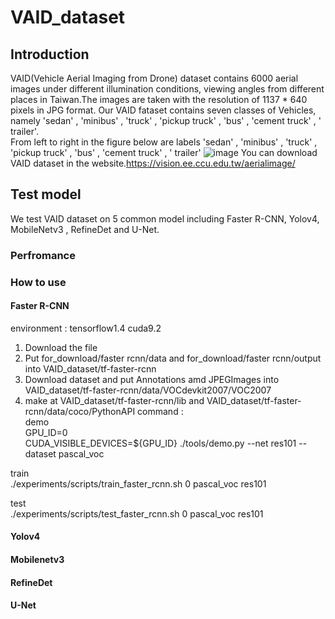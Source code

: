 
# VAID_dataset

## Introduction

VAID(Vehicle Aerial Imaging from Drone) dataset contains 6000 aerial images under different illumination conditions, viewing angles from different places in Taiwan.The images are taken with the resolution of 1137 * 640 pixels in JPG format. Our VAID fataset contains seven classes of Vehicles, namely 'sedan' , 'minibus' , 'truck' , 'pickup truck' , 'bus' , 'cement truck' , ' trailer'.  
From left to right in the figure below are labels 'sedan' , 'minibus' , 'truck' , 'pickup truck' , 'bus' , 'cement truck' , ' trailer'
![image](https://github.com/KaiChun-RVL/VAID_dataset/blob/master/images/class.PNG)
You can download VAID dataset in the website.https://vision.ee.ccu.edu.tw/aerialimage/




## Test model

We test VAID dataset on 5 common model including Faster R-CNN, Yolov4, MobileNetv3 , RefineDet and U-Net.

### Perfromance

### How to use 
 
#### Faster R-CNN
environment : tensorflow1.4 cuda9.2
1. Download the file
2. Put for_download/faster rcnn/data and for_download/faster rcnn/output into VAID_dataset/tf-faster-rcnn
3. Download dataset and put Annotations amd JPEGImages into VAID_dataset/tf-faster-rcnn/data/VOCdevkit2007/VOC2007
4. make at VAID_dataset/tf-faster-rcnn/lib and VAID_dataset/tf-faster-rcnn/data/coco/PythonAPI
command :<br>
demo<br>
GPU_ID=0<br>
CUDA_VISIBLE_DEVICES=${GPU_ID} ./tools/demo.py --net res101 --dataset pascal_voc<br>

train<br>
./experiments/scripts/train_faster_rcnn.sh 0 pascal_voc res101

test<br>
./experiments/scripts/test_faster_rcnn.sh 0 pascal_voc res101

#### Yolov4
#### Mobilenetv3
#### RefineDet
#### U-Net







